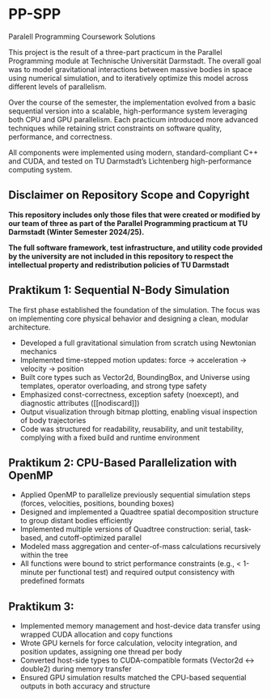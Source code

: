 # PP-SPP
Paralell Programming Coursework Solutions

This project is the result of a three-part practicum in the Parallel Programming module at Technische Universität Darmstadt. The overall goal was to model gravitational interactions between massive bodies in space using numerical simulation, and to iteratively optimize this model across different levels of parallelism.

Over the course of the semester, the implementation evolved from a basic sequential version into a scalable, high-performance system leveraging both CPU and GPU parallelism. Each practicum introduced more advanced techniques while retaining strict constraints on software quality, performance, and correctness.

All components were implemented using modern, standard-compliant C++ and CUDA, and tested on TU Darmstadt’s Lichtenberg high-performance computing system.

## Disclaimer on Repository Scope and Copyright

__This repository includes only those files that were created or modified by our team of three as part of the Parallel Programming practicum at TU Darmstadt (Winter Semester 2024/25).__

__The full software framework, test infrastructure, and utility code provided by the university are not included in this repository to respect the intellectual property and redistribution policies of TU Darmstadt__


## Praktikum 1: Sequential N-Body Simulation
The first phase established the foundation of the simulation. The focus was on implementing core physical behavior and designing a clean, modular architecture.

* Developed a full gravitational simulation from scratch using Newtonian mechanics
* Implemented time-stepped motion updates: force → acceleration → velocity → position
* Built core types such as Vector2d, BoundingBox, and Universe using templates, operator overloading, and strong type safety
* Emphasized const-correctness, exception safety (noexcept), and diagnostic attributes ([[nodiscard]])
* Output visualization through bitmap plotting, enabling visual inspection of body trajectories
* Code was structured for readability, reusability, and unit testability, complying with a fixed build and runtime environment

## Praktikum 2: CPU-Based Parallelization with OpenMP
* Applied OpenMP to parallelize previously sequential simulation steps (forces, velocities, positions, bounding boxes)
* Designed and implemented a Quadtree spatial decomposition structure to group distant bodies efficiently
* Implemented multiple versions of Quadtree construction: serial, task-based, and cutoff-optimized parallel
* Modeled mass aggregation and center-of-mass calculations recursively within the tree
* All functions were bound to strict performance constraints (e.g., < 1-minute per functional test) and required output consistency with predefined formats

## Praktikum 3:
* Implemented memory management and host-device data transfer using wrapped CUDA allocation and copy functions
* Wrote GPU kernels for force calculation, velocity integration, and position updates, assigning one thread per body
* Converted host-side types to CUDA-compatible formats (Vector2d ↔ double2) during memory transfer
* Ensured GPU simulation results matched the CPU-based sequential outputs in both accuracy and structure
